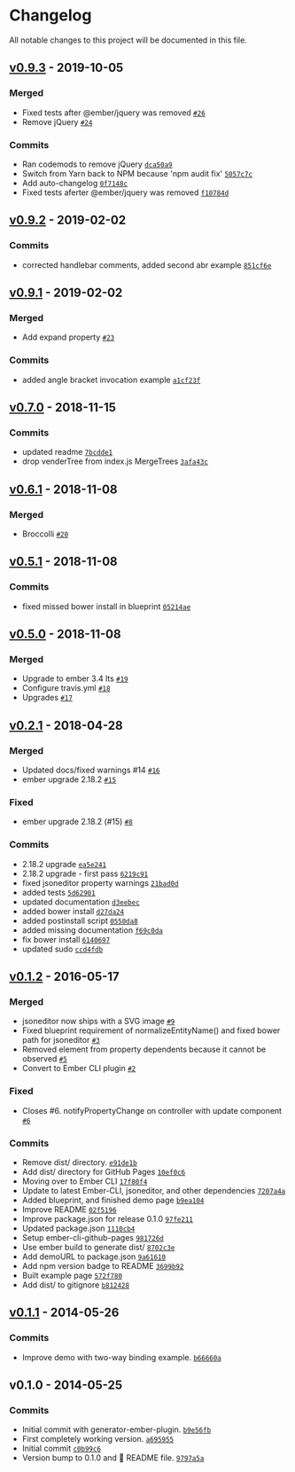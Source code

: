 # Changelog

All notable changes to this project will be documented in this file.

## [v0.9.3](https://github.com/Glavin001/ember-jsoneditor/compare/v0.9.2...v0.9.3) - 2019-10-05

### Merged

- Fixed tests after @ember/jquery was removed [`#26`](https://github.com/Glavin001/ember-jsoneditor/pull/26)
- Remove jQuery [`#24`](https://github.com/Glavin001/ember-jsoneditor/pull/24)

### Commits

- Ran codemods to remove jQuery [`dca50a9`](https://github.com/Glavin001/ember-jsoneditor/commit/dca50a93e089bf5197cafdb9dff26eab5b3eabea)
- Switch from Yarn back to NPM because &#x27;npm audit fix&#x27; [`5057c7c`](https://github.com/Glavin001/ember-jsoneditor/commit/5057c7c36235b628775d402e36f1d941eaebc045)
- Add auto-changelog [`0f7148c`](https://github.com/Glavin001/ember-jsoneditor/commit/0f7148c2fe46a4b7cdbd4afd9e3c168b7b88aaf5)
- Fixed tests aferter @ember/jquery was removed [`f10784d`](https://github.com/Glavin001/ember-jsoneditor/commit/f10784d84897fb3c58cbcc6fd651e91e259e2380)

## [v0.9.2](https://github.com/Glavin001/ember-jsoneditor/compare/v0.9.1...v0.9.2) - 2019-02-02

### Commits

- corrected handlebar comments, added second abr example [`851cf6e`](https://github.com/Glavin001/ember-jsoneditor/commit/851cf6e99e669f4ffe0b2e7ef5f6a592375a7981)

## [v0.9.1](https://github.com/Glavin001/ember-jsoneditor/compare/v0.7.0...v0.9.1) - 2019-02-02

### Merged

- Add expand property [`#23`](https://github.com/Glavin001/ember-jsoneditor/pull/23)

### Commits

- added angle bracket invocation example [`a1cf23f`](https://github.com/Glavin001/ember-jsoneditor/commit/a1cf23f6d26756fc9e0acc8efe5743d5650fdabf)

## [v0.7.0](https://github.com/Glavin001/ember-jsoneditor/compare/v0.6.1...v0.7.0) - 2018-11-15

### Commits

- updated readme [`7bcdde1`](https://github.com/Glavin001/ember-jsoneditor/commit/7bcdde124293b0455083c00680abaf66e9502d56)
- drop venderTree from index.js MergeTrees [`3afa43c`](https://github.com/Glavin001/ember-jsoneditor/commit/3afa43c03eac1ee5afd6833468e08918435f428f)

## [v0.6.1](https://github.com/Glavin001/ember-jsoneditor/compare/v0.5.1...v0.6.1) - 2018-11-08

### Merged

- Broccolli [`#20`](https://github.com/Glavin001/ember-jsoneditor/pull/20)

## [v0.5.1](https://github.com/Glavin001/ember-jsoneditor/compare/v0.5.0...v0.5.1) - 2018-11-08

### Commits

- fixed missed bower install in blueprint [`05214ae`](https://github.com/Glavin001/ember-jsoneditor/commit/05214ae8e55704fcc6a75275621ad76256679b37)

## [v0.5.0](https://github.com/Glavin001/ember-jsoneditor/compare/v0.2.1...v0.5.0) - 2018-11-08

### Merged

- Upgrade to ember 3.4 lts [`#19`](https://github.com/Glavin001/ember-jsoneditor/pull/19)
- Configure travis.yml [`#18`](https://github.com/Glavin001/ember-jsoneditor/pull/18)
- Upgrades [`#17`](https://github.com/Glavin001/ember-jsoneditor/pull/17)

## [v0.2.1](https://github.com/Glavin001/ember-jsoneditor/compare/v0.1.2...v0.2.1) - 2018-04-28

### Merged

- Updated docs/fixed warnings #14 [`#16`](https://github.com/Glavin001/ember-jsoneditor/pull/16)
- ember upgrade 2.18.2 [`#15`](https://github.com/Glavin001/ember-jsoneditor/pull/15)

### Fixed

- ember upgrade 2.18.2 (#15) [`#8`](https://github.com/Glavin001/ember-jsoneditor/issues/8)

### Commits

- 2.18.2 upgrade [`ea5e241`](https://github.com/Glavin001/ember-jsoneditor/commit/ea5e241973d1571e1d8bb84cb99aeb40065cc68c)
- 2.18.2 upgrade - first pass [`6219c91`](https://github.com/Glavin001/ember-jsoneditor/commit/6219c91f16635dd03bda472424d5b9974310ffb0)
- fixed jsoneditor property warnings [`21bad0d`](https://github.com/Glavin001/ember-jsoneditor/commit/21bad0d1d937b2d3a31fe40691721c76c99ab2b2)
- added tests [`5d62901`](https://github.com/Glavin001/ember-jsoneditor/commit/5d6290193448a5f1567cd6c63cc844017875db27)
- updated documentation [`d3eebec`](https://github.com/Glavin001/ember-jsoneditor/commit/d3eebecb60f1d7fc42ed8db300390fb0e7249888)
- added bower install [`d27da24`](https://github.com/Glavin001/ember-jsoneditor/commit/d27da247e6d3508b6dff2d5b79a60a15dcfef19c)
- added postinstall script [`0550da8`](https://github.com/Glavin001/ember-jsoneditor/commit/0550da87d4ca8b47926750810db3703af73fe5db)
- added missing documentation [`f69c0da`](https://github.com/Glavin001/ember-jsoneditor/commit/f69c0dafc520ed267e8535c5e2986d91ab73bbb8)
- fix bower install [`6140697`](https://github.com/Glavin001/ember-jsoneditor/commit/6140697a0ce1298c41c1d2ec5b714dc8d8105c75)
- updated sudo [`ccd4fdb`](https://github.com/Glavin001/ember-jsoneditor/commit/ccd4fdb0c1a7a19b34beedf76faf6dafeecedb31)

## [v0.1.2](https://github.com/Glavin001/ember-jsoneditor/compare/v0.1.1...v0.1.2) - 2016-05-17

### Merged

- jsoneditor now ships with a SVG image [`#9`](https://github.com/Glavin001/ember-jsoneditor/pull/9)
- Fixed blueprint requirement of normalizeEntityName() and fixed bower path for jsoneditor [`#3`](https://github.com/Glavin001/ember-jsoneditor/pull/3)
- Removed element from property dependents because it cannot be observed [`#5`](https://github.com/Glavin001/ember-jsoneditor/pull/5)
- Convert to Ember CLI plugin [`#2`](https://github.com/Glavin001/ember-jsoneditor/pull/2)

### Fixed

- Closes #6. notifyPropertyChange on controller with update component [`#6`](https://github.com/Glavin001/ember-jsoneditor/issues/6)

### Commits

- Remove dist/ directory. [`e91de1b`](https://github.com/Glavin001/ember-jsoneditor/commit/e91de1bb03368a28ba6e16ae5c1ee6eb1c43ee90)
- Add dist/ directory for GitHub Pages [`10ef0c6`](https://github.com/Glavin001/ember-jsoneditor/commit/10ef0c6221c54acae07ee5303a69f5cdf77b2cfd)
- Moving over to Ember CLI [`17f80f4`](https://github.com/Glavin001/ember-jsoneditor/commit/17f80f4826d2f095166e36fc7008cc6705d0bd65)
- Update to latest Ember-CLI, jsoneditor, and other dependencies [`7207a4a`](https://github.com/Glavin001/ember-jsoneditor/commit/7207a4a23687bebad5f9d8ad3593a06e64a9d65b)
- Added blueprint, and finished demo page [`b9ea104`](https://github.com/Glavin001/ember-jsoneditor/commit/b9ea1047a260aa81a2a8a653c956fe95fa332fea)
- Improve README [`02f5196`](https://github.com/Glavin001/ember-jsoneditor/commit/02f51963116df77dd9720d1767f887bb371c6a45)
- Improve package.json for release 0.1.0 [`97fe211`](https://github.com/Glavin001/ember-jsoneditor/commit/97fe2114538341903155710e9faece9bbf13c9fd)
- Updated package.json [`1110cb4`](https://github.com/Glavin001/ember-jsoneditor/commit/1110cb4b4d1abec94f11fe37afdb8b81d97c6819)
- Setup ember-cli-github-pages [`981726d`](https://github.com/Glavin001/ember-jsoneditor/commit/981726d158080f48d0b67e34676c32101899358f)
- Use ember build to generate dist/ [`8702c3e`](https://github.com/Glavin001/ember-jsoneditor/commit/8702c3e13d0ad1239117c2d3ebc28a67950c3004)
- Add demoURL to package.json [`9a61610`](https://github.com/Glavin001/ember-jsoneditor/commit/9a61610dbf0edd5ec8a5e9d456065507cbe82710)
- Add npm version badge to README [`3699b92`](https://github.com/Glavin001/ember-jsoneditor/commit/3699b92da71e17be59f98595d1ea91ccb65dde9a)
- Built example page [`572f780`](https://github.com/Glavin001/ember-jsoneditor/commit/572f780caf37e583652c52404e24e582c22cbc52)
- Add dist/ to gitignore [`b812428`](https://github.com/Glavin001/ember-jsoneditor/commit/b81242865ada94afe3c49298d3080f733178cdec)

## [v0.1.1](https://github.com/Glavin001/ember-jsoneditor/compare/v0.1.0...v0.1.1) - 2014-05-26

### Commits

- Improve demo with two-way binding example. [`b66660a`](https://github.com/Glavin001/ember-jsoneditor/commit/b66660ac1d990dac827e59e163d1a657d6b62875)

## v0.1.0 - 2014-05-25

### Commits

- Initial commit with generator-ember-plugin. [`b9e56fb`](https://github.com/Glavin001/ember-jsoneditor/commit/b9e56fb26d52c3702f236393592b9c93d284094d)
- First completely working version. [`a695955`](https://github.com/Glavin001/ember-jsoneditor/commit/a695955b3ff2a20cd26b6ca5ef31edd95019673c)
- Initial commit [`c0b99c6`](https://github.com/Glavin001/ember-jsoneditor/commit/c0b99c644052f97b112ddc9d626cb100f5427475)
- Version bump to 0.1.0 and :lipstick: README file. [`9797a5a`](https://github.com/Glavin001/ember-jsoneditor/commit/9797a5ad143dd97db1d8f62e0e01ef2e445b009a)
